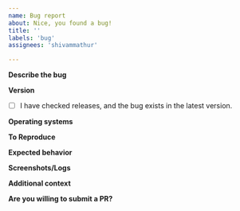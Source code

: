 ```yaml
---
name: Bug report
about: Nice, you found a bug!
title: ''
labels: 'bug'
assignees: 'shivammathur'

---
```


**Describe the bug**
<!-- Please describe the bug concisely. -->

**Version**
- [ ] I have checked releases, and the bug exists in the latest version.

**Operating systems**
<!-- Please mention the operating systems you found the bug on. -->

**To Reproduce**
<!-- Please provide the relevant steps to reproduce the bug. -->

**Expected behavior**
<!-- A clear and concise description of what you expected to happen. -->

**Screenshots/Logs**
<!-- If applicable, add screenshots or logs to help explain your problem. -->

**Additional context**
<!-- Add any other context about the problem here. -->

**Are you willing to submit a PR?**
<!-- We accept pull requests. -->

